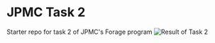 # JPMC Task 2
Starter repo for task 2 of JPMC's Forage program
![Result of Task 2](forage-jpmc-swe-task-2/Result_task2.jpg)
